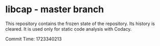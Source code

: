 # libcap - master branch

This repository contains the frozen state of the repository.
Its history is cleared. It is used only for static code
analysis with Codacy.

Commit Time: 1723340213